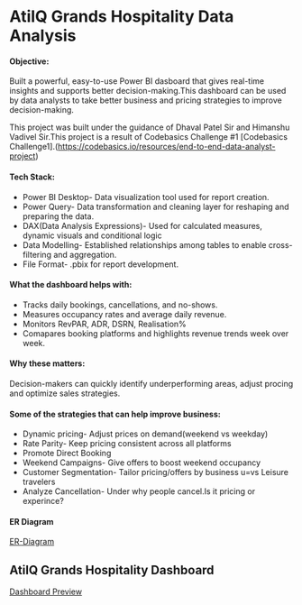 # AtilQ Grands Hospitality Data Analysis

#### Objective:

Built a powerful, easy-to-use Power BI dasboard that gives real-time insights and supports better decision-making.This dashboard can be used by data analysts to take better business and pricing strategies to improve decision-making.

This project was built under the guidance of Dhaval Patel Sir and Himanshu Vadivel Sir.This project is a result of Codebasics Challenge #1 [Codebasics Challenge1].(https://codebasics.io/resources/end-to-end-data-analyst-project)

#### Tech Stack:
- Power BI Desktop- Data visualization tool used for report creation.
- Power Query- Data transformation and cleaning layer for reshaping and preparing the data.
- DAX(Data Analysis Expressions)- Used for calculated measures, dynamic visuals and conditional logic
- Data Modelling- Established relationships among tables to enable cross-filtering and aggregation.
- File Format- .pbix for report development. 


#### What the dashboard helps with:
- Tracks daily bookings, cancellations, and no-shows.
- Measures occupancy rates and average daily revenue.
- Monitors RevPAR, ADR, DSRN, Realisation%
- Comapares booking platforms and highlights revenue trends week over week.

#### Why these matters:
Decision-makers can quickly identify underperforming areas, adjust procing and optimize sales strategies.

#### Some of the strategies that can help improve business:
- Dynamic pricing- Adjust prices on demand(weekend vs weekday)
- Rate Parity- Keep pricing consistent across all platforms
- Promote Direct Booking
- Weekend Campaigns- Give offers to boost weekend occupancy
- Customer Segmentation- Tailor pricing/offers by business u=vs Leisure travelers
- Analyze Cancellation- Under why people cancel.Is it pricing or experince?


#### ER Diagram

[ER-Diagram](https://github.com/aksharaanil-1/Hospitality-Domain-Data-Analysis/blob/main/ER_Diagram.png)

## AtilQ Grands Hospitality Dashboard
[Dashboard Preview](https://github.com/aksharaanil-1/Hospitality-Domain-Data-Analysis/blob/main/Hospitality_Dashboard.png)
